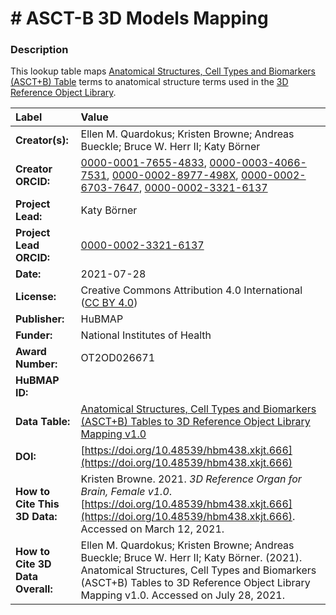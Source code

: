 # # ASCT-B 3D Models Mapping

### Description
This lookup table maps [Anatomical Structures, Cell Types and Biomarkers (ASCT+B) Table](https://hubmapconsortium.github.io/ccf/pages/ccf-anatomical-structures.html) terms to anatomical structure terms used in the [3D Reference Object Library](https://hubmapconsortium.github.io/ccf/pages/ccf-3d-reference-library.html).

| Label | Value |
| :------------- |:-------------|
| **Creator(s):** | Ellen M. Quardokus; Kristen Browne; Andreas Bueckle; Bruce W. Herr II; Katy Börner |
| **Creator ORCID:** | [0000-0001-7655-4833](https://orcid.org/0000-0001-7655-4833), [0000-0003-4066-7531](https://orcid.org/0000-0003-4066-7531), [0000-0002-8977-498X](https://orcid.org/0000-0002-8977-498X), [0000-0002-6703-7647](https://orcid.org/0000-0002-6703-7647), [0000-0002-3321-6137](https://orcid.org/0000-0002-3321-6137) |
| **Project Lead:** | Katy B&ouml;rner |
| **Project Lead ORCID:** | [0000-0002-3321-6137](https://orcid.org/0000-0002-3321-6137) |
| **Date:** | 2021-07-28 |
| **License:** | Creative Commons Attribution 4.0 International ([CC BY 4.0](https://creativecommons.org/licenses/by/4.0/)) |
| **Publisher:** | HuBMAP |
| **Funder:** | National Institutes of Health |
| **Award Number:** | OT2OD026671 |
| **HuBMAP ID:** |  |
| **Data Table:** | [Anatomical Structures, Cell Types and Biomarkers (ASCT+B) Tables to 3D Reference Object Library Mapping v1.0](https://hubmapconsortium.github.io/ccf-releases/v1.0/models/ASCT-B_3D_Models_Mapping.csv) |
| **DOI:** | [https://doi.org/10.48539/hbm438.xkjt.666](https://doi.org/10.48539/hbm438.xkjt.666) |
| **How to Cite This 3D Data:** | Kristen Browne. 2021. *3D Reference Organ for Brain, Female v1.0*. [https://doi.org/10.48539/hbm438.xkjt.666](https://doi.org/10.48539/hbm438.xkjt.666). Accessed on March 12, 2021. |
| **How to Cite 3D Data Overall:** | Ellen M. Quardokus; Kristen Browne; Andreas Bueckle; Bruce W. Herr II; Katy B&ouml;rner. (2021). Anatomical Structures, Cell Types and Biomarkers (ASCT+B) Tables to 3D Reference Object Library Mapping v1.0. Accessed on July 28, 2021. |
